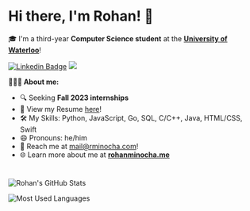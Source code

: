 # Hi there, I'm Rohan! 👋

🎓 I'm a third-year **Computer Science student** at the [**University of Waterloo**](https://cs.uwaterloo.ca/)!

[![Linkedin Badge](https://img.shields.io/badge/rohan%20minocha-0077B5?style=for-the-badge&logo=linkedin&logoColor=white)](https://www.linkedin.com/in/rohanminocha/)
![](https://komarev.com/ghpvc/?username=rohanxminocha)

**🧑🏻‍💻 About me:**
- 🔍 Seeking **Fall 2023 internships**
- 📄 View my Resume [here](https://rohanminocha.me/resume.pdf)! 
- 🛠 My Skills: Python, JavaScript, Go, SQL, C/C++, Java, HTML/CSS, Swift
- 😄 Pronouns: he/him
- 💬 Reach me at [mail@rminocha.com](mailto:mail@rminocha.com)!
- 🌐 Learn more about me at [**rohanminocha.me**](https://rohanminocha.me)

#
![Rohan's GitHub Stats](https://github-readme-stats.vercel.app/api?username=rohanxminocha&title_color=eba830&icon_color=bae67e&bg_color=171c28&text_color=f5f0e1&hide=issues&count_private=true&show_icons=true&custom_title=Rohan%27s%20GitHub%20Stats)

![Most Used Languages](https://github-readme-stats.vercel.app/api/top-langs/?username=rohanxminocha&layout=compact&langs_count=10&bg_color=171c28&text_color=f5f0e1&title_color=eba830)

<!--- rohanxminocha/rohanxminocha is a ✨ special ✨ repository because its `README.md` (this file) appears on your GitHub profile. You can click the Preview link to take a look at your changes. --->
